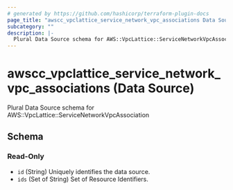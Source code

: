 ```yaml
---
# generated by https://github.com/hashicorp/terraform-plugin-docs
page_title: "awscc_vpclattice_service_network_vpc_associations Data Source - terraform-provider-awscc"
subcategory: ""
description: |-
  Plural Data Source schema for AWS::VpcLattice::ServiceNetworkVpcAssociation
---
```


# awscc_vpclattice_service_network_vpc_associations (Data Source)

Plural Data Source schema for AWS::VpcLattice::ServiceNetworkVpcAssociation



<!-- schema generated by tfplugindocs -->
## Schema

### Read-Only

- `id` (String) Uniquely identifies the data source.
- `ids` (Set of String) Set of Resource Identifiers.
